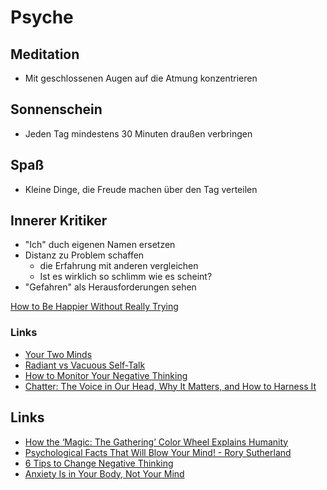 # Psyche

## Meditation

- Mit geschlossenen Augen auf die Atmung konzentrieren

## Sonnenschein

- Jeden Tag mindestens 30 Minuten draußen verbringen

## Spaß

- Kleine Dinge, die Freude machen über den Tag verteilen

## Innerer Kritiker

- "Ich" duch eigenen Namen ersetzen
- Distanz zu Problem schaffen
    + die Erfahrung mit anderen vergleichen
    + Ist es wirklich so schlimm wie es scheint?
- "Gefahren" als Herausforderungen sehen

[How to Be Happier Without Really Trying](https://www.bakadesuyo.com/2021/03/happier-without-really-trying/)

### Links

- [Your Two Minds](https://markmanson.net/your-two-minds)
- [Radiant vs Vacuous Self-Talk](https://www.youtube.com/watch?v=d8UlBlPtAE0)
- [How to Monitor Your Negative Thinking](https://www.theemotionmachine.com/rubber-band-technique-how-to-monitor-your-negative-thinking/)
- [Chatter: The Voice in Our Head, Why It Matters, and How to Harness It](https://www.goodreads.com/book/show/53330118-chatter)

## Links

- [How the ‘Magic: The Gathering’ Color Wheel Explains Humanity](https://humanparts.medium.com/the-mtg-color-wheel-c9700a7cf36d)
- [Psychological Facts That Will Blow Your Mind! - Rory Sutherland](https://www.youtube.com/watch?v=fuoDzMmoN2o)
- [6 Tips to Change Negative Thinking](https://www.verywellmind.com/how-to-change-negative-thinking-3024843)
- [Anxiety Is in Your Body, Not Your Mind](https://elemental.medium.com/anxiety-is-in-your-body-not-your-mind-93031abd14eb)

